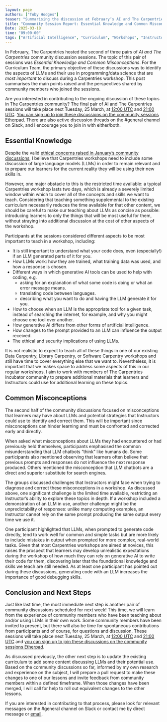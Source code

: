```yaml
---  
layout: page  
authors: ["Toby Hodges"]  
teaser: "Summarising the discussion at February’s AI and The Carpentries community discussions."  
title: "Community Session Report: Essential Knowledge and Common Misconceptions"  
Date: 2025-03-18  
time: "09:00:00"  
tags: ["Artificial Intelligence", "Curriculum", "Workshops", "Instructors", "Community", "Community Discussions"]  
---
```


In February, The Carpentries hosted the second of three pairs of *AI and The Carpentries* community discussion sessions. The topic of this pair of sessions was *Essential Knowledge and Common Misconceptions*. For the Curriculum Team, the primary objective of these discussions was to identify the aspects of LLMs and their use in programming/data science that are *most important* to discuss during a Carpentries workshop. This post summarises the main points raised and the perspectives shared by community members who joined the sessions.

Are you interested in contributing to the ongoing discussion of these topics in The Carpentries community? The final pair of AI and The Carpentries sessions will take place next Tuesday, 25 March, at [12:00 UTC](https://www.timeanddate.com/worldclock/fixedtime.html?msg=Carpentries+Community+Discussion&iso=20250325T1200) and [21:00 UTC](https://www.timeanddate.com/worldclock/fixedtime.html?msg=Carpentries+Community+Discussion&iso=20250325T2100). [You can sign up to join these discussions on the community sessions Etherpad](https://pad.carpentries.org/community-sessions-2025). There are also active discussion threads on the \#general channel on Slack, and I encourage you to join in with either/both.

## Essential Knowledge

Despite the valid [ethical concerns raised in January’s community discussions](https://www.carpentries.org/blog/2025/02/the-ethics-of-teaching-llms-in-carpentries-workshops/), I believe that Carpentries workshops need to include some discussion of large language models (LLMs) in order to remain relevant and to prepare our learners for the current reality they will be using their new skills in. 

However, one major obstacle to this is the restricted time available: a typical Carpentries workshop lasts two days, which is already a severely limited window within which to cover all of the concepts and skills we want to teach. Considering that teaching something supplemental to the existing curriculum necessarily reduces the time available for that other content, we should be careful to make our teaching about LLMs as concise as possible: introducing learners to only the things that will be most useful for them, without straying into additional discussion at the cost of other aspects of the workshop.

Participants at the sessions considered different aspects to be most important to teach in a workshop, including:

* It is still important to understand what your code does, even (especially\!) if an LLM generated parts of it for you.  
* How LLMs work: how they are trained, what training data was used, and how a response is chosen.  
* Different ways in which generative AI tools can be used to help with coding, e.g.   
  * asking for an explanation of what some code is doing or what an error message means.  
  * translating code between languages.  
  * describing what you want to do and having the LLM generate it for you.  
* How to choose when an LLM is the appropriate tool for a given task, instead of searching the internet, for example, and why you might choose one tool over another.  
* How generative AI differs from other forms of artificial intelligence.  
* How changes to the prompt provided to an LLM can influence the output received.  
* The ethical and security implications of using LLMs.

It is not realistic to expect to teach all of these things in one of our existing Data Carpentry, Library Carpentry, or Software Carpentry workshops and still have time to cover everything else that we want to. Nevertheless, it is important that we makes space to address some aspects of this in our regular workshops. I aim to work with members of The Carpentries Incubator community to prepare additional materials that learners and Instructors could use for additional learning on these topics.

## Common Misconceptions

The second half of the community discussions focused on misconceptions that learners may have about LLMs and potential strategies that Instructors could use to identify and correct them. This will be important since misconceptions can hinder learning and must be confronted and corrected early and directly. 

When asked what misconceptions about LLMs they had encountered or had previously held themselves, participants emphasised the common misunderstanding that LLM chatbots “think” like humans do. Some participants also mentioned observing that learners often believe that previous prompts and responses do not influence the next response produced. Others mentioned the misconception that LLM chatbots are a direct and superior substitute for search engines.

The groups discussed challenges that Instructors might face when trying to diagnose and correct these misconceptions in a workshop. As discussed above, one significant challenge is the limited time available, restricting an Instructor’s ability to explore these topics in depth. If a workshop included a demonstration of an LLM in use, another challenge might be the unpredictability of responses: unlike many computing examples, an Instructor cannot rely on the same prompt producing the same output every time we use it. 

One participant highlighted that LLMs, when prompted to generate code directly, tend to work well for common and simple tasks but are more likely to include mistakes in output when prompted for more complex, real-world tasks. Given that most Carpentries workshops are aimed at novices, this raises the prospect that learners may develop unrealistic expectations during the workshop of how much they can rely on generative AI to write their code for them, discovering later that the foundational knowledge and skills we teach are still needed. As at least one participant has pointed out during these discussions, generating code with an LLM increases the importance of good debugging skills.

## Conclusion and Next Steps

Just like last time, the most immediate next step is another pair of community discussions scheduled for next week\! This time, we will learn from the experience of community members who have been teaching about and/or using LLMs in their own work. Some community members have been invited to present, but there will also be time for spontaneous contributions from participants and of course, for questions and discussion. These sessions will take place next Tuesday, 25 March, at [12:00 UTC](https://www.timeanddate.com/worldclock/fixedtime.html?msg=Carpentries+Community+Discussion&iso=20250325T1200) and [21:00 UTC](https://www.timeanddate.com/worldclock/fixedtime.html?msg=Carpentries+Community+Discussion&iso=20250325T2100) and [you can sign up to join these discussions on the community sessions Etherpad](https://pad.carpentries.org/community-sessions-2025).

As discussed previously, the other next step is to update the existing curriculum to add some content discussing LLMs and their potential use. Based on the community discussions so far, informed by my own research and experience on the subject, I will prepare a pull request to make these changes to one of our lessons and invite feedback from community members within a defined timeframe. When those changes have been merged, I will call for help to roll out equivalent changes to the other lessons.

If you are interested in contributing to that process, please look for relevant messages on the \#general channel on Slack or contact me by direct message or [email](mailto:tobyhodges@carpentries.org).